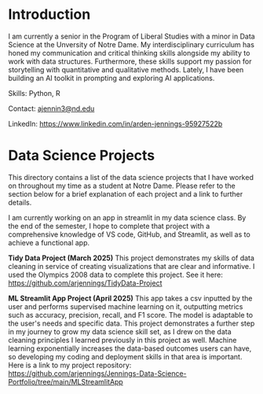 

<!--
**arjennings/arjennings** is a ✨ _special_ ✨ repository because its `README.md` (this file) appears on your GitHub profile.

Here are some ideas to get you started:

- 🔭 I’m currently working on ...
- 🌱 I’m currently learning ...
- 👯 I’m looking to collaborate on ...
- 🤔 I’m looking for help with ...
- 💬 Ask me about ...
- 📫 How to reach me: ...
- 😄 Pronouns: ...
- ⚡ Fun fact: ...
-->

Introduction
======================================
I am currently a senior in the Program of Liberal Studies with a minor in Data Science at the Unversity of Notre Dame. My interdisciplinary curriculum has honed my communication and critical thinking skills alongside my ability to work with data structures. Furthermore, these skills support my passion for storytelling with quantitative and qualitative methods. Lately, I have been building an AI toolkit in prompting and exploring AI applications. 

Skills: Python, R

Contact: ajennin3@nd.edu

LinkedIn: https://www.linkedin.com/in/arden-jennings-95927522b 


Data Science Projects
======================================

This directory contains a list of the data science projects that I have worked on throughout my time as a student at Notre Dame. Please refer to the section below for a brief explanation of each project and a link to further details.

I am currently working on an app in streamlit in my data science class. By the end of the semester, I hope to complete that project with a comprehensive knowledge of VS code, GitHub, and Streamlit, as well as to achieve a functional app. 

**Tidy Data Project (March 2025)** 
This project demonstrates my skills of data cleaning in service of creating visualizations that are clear and informative. I used the Olympics 2008 data to complete this project.
See it here: https://github.com/arjennings/TidyData-Project 

**ML Streamlit App Project (April 2025)**
This app takes a csv inputted by the user and performs supervised machine learning on it, outputting metrics such as accuracy, precision, recall, and F1 score. The model is adaptable to the user's needs and specific data. This project demonstrates a further step in my journey to grow my data science skill set, as I drew on the data cleaning principles I learned previously in this project as well. Machine learning exponentially increases the data-based outcomes users can have, so developing my coding and deployment skills in that area is important. 
Here is a link to my project repository: https://github.com/arjennings/Jennings-Data-Science-Portfolio/tree/main/MLStreamlitApp


